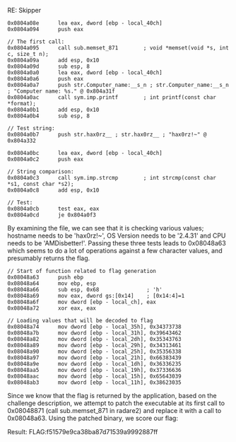 RE: Skipper

```
0x0804a08e      lea eax, dword [ebp - local_40ch]
0x0804a094      push eax

// The first call:
0x0804a095      call sub.memset_871        ; void *memset(void *s, int c, size_t n);
0x0804a09a      add esp, 0x10
0x0804a09d      sub esp, 8
0x0804a0a0      lea eax, dword [ebp - local_40ch]
0x0804a0a6      push eax
0x0804a0a7      push str.Computer_name:__s_n ; str.Computer_name:__s_n ; "Computer name: %s." @ 0x804a31f
0x0804a0ac      call sym.imp.printf        ; int printf(const char *format);
0x0804a0b1      add esp, 0x10
0x0804a0b4      sub esp, 8

// Test string:
0x0804a0b7      push str.hax0rz__ ; str.hax0rz__ ; "hax0rz!~" @ 0x804a332

0x0804a0bc      lea eax, dword [ebp - local_40ch]
0x0804a0c2      push eax

// String comparison:
0x0804a0c3      call sym.imp.strcmp        ; int strcmp(const char *s1, const char *s2);
0x0804a0c8      add esp, 0x10

// Test:
0x0804a0cb      test eax, eax
0x0804a0cd      je 0x804a0f3
```

By examining the file, we can see that it is checking various values; hostname needs to be 'hax0rz!~', OS Version needs to be '2.4.31' and  CPU needs to be 'AMDisbetter!'. Passing these three tests leads to 0x08048a63 which seems to do a lot of operations against a few character values, and presumably returns the flag. 

```
// Start of function related to flag generation
0x08048a63      push ebp
0x08048a64      mov ebp, esp
0x08048a66      sub esp, 0x68               ; 'h'
0x08048a69      mov eax, dword gs:[0x14]    ; [0x14:4]=1
0x08048a6f      mov dword [ebp - local_ch], eax
0x08048a72      xor eax, eax

// Loading values that will be decoded to flag
0x08048a74      mov dword [ebp - local_35h], 0x34373738
0x08048a7b      mov dword [ebp - local_31h], 0x39643462
0x08048a82      mov dword [ebp - local_2dh], 0x35343763
0x08048a89      mov dword [ebp - local_29h], 0x34313461
0x08048a90      mov dword [ebp - local_25h], 0x35356338
0x08048a97      mov dword [ebp - local_21h], 0x66383439
0x08048a9e      mov dword [ebp - local_1dh], 0x36336235
0x08048aa5      mov dword [ebp - local_19h], 0x37336636
0x08048aac      mov dword [ebp - local_15h], 0x65643039
0x08048ab3      mov dword [ebp - local_11h], 0x38623035
```

Since we know that the flag is returned by the application, based on the challenge description, we attempt to patch the executable at its first call to 0x08048871 (call sub.memset_871 in radare2) and replace it with a call to 0x08048a63. Using the patched binary, we score our flag:

Result: FLAG:f51579e9ca38ba87d71539a9992887ff
